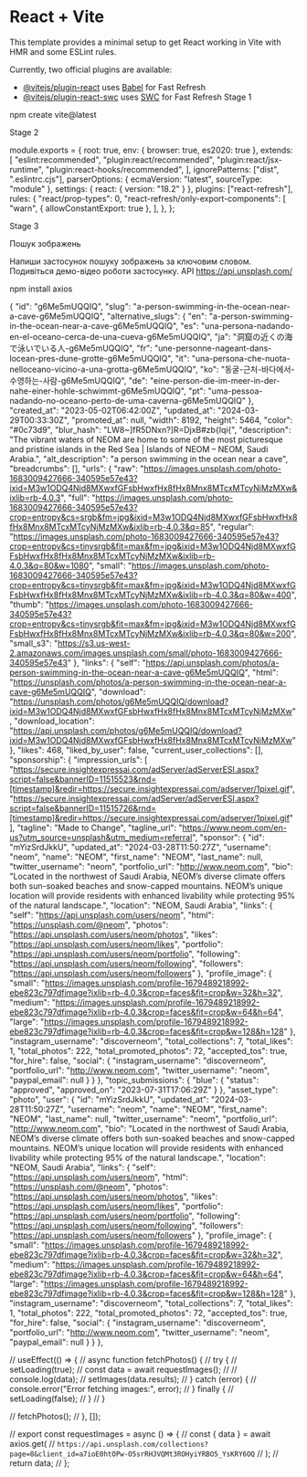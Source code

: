 # React + Vite

This template provides a minimal setup to get React working in Vite with HMR and some ESLint rules.

Currently, two official plugins are available:

- [@vitejs/plugin-react](https://github.com/vitejs/vite-plugin-react/blob/main/packages/plugin-react/README.md) uses [Babel](https://babeljs.io/) for Fast Refresh
- [@vitejs/plugin-react-swc](https://github.com/vitejs/vite-plugin-react-swc) uses [SWC](https://swc.rs/) for Fast Refresh
  Stage 1

npm create vite@latest

Stage 2

module.exports = {
root: true,
env: { browser: true, es2020: true },
extends: [
"eslint:recommended",
"plugin:react/recommended",
"plugin:react/jsx-runtime",
"plugin:react-hooks/recommended",
],
ignorePatterns: ["dist", ".eslintrc.cjs"],
parserOptions: { ecmaVersion: "latest", sourceType: "module" },
settings: { react: { version: "18.2" } },
plugins: ["react-refresh"],
rules: {
"react/prop-types": 0,
"react-refresh/only-export-components": [
"warn",
{ allowConstantExport: true },
],
},
};

Stage 3

Пошук зображень

Напиши застосунок пошуку зображень за ключовим словом. Подивіться демо-відео роботи застосунку.
API
https://api.unsplash.com/

npm install axios

{
"id": "g6Me5mUQQIQ",
"slug": "a-person-swimming-in-the-ocean-near-a-cave-g6Me5mUQQIQ",
"alternative_slugs": {
"en": "a-person-swimming-in-the-ocean-near-a-cave-g6Me5mUQQIQ",
"es": "una-persona-nadando-en-el-oceano-cerca-de-una-cueva-g6Me5mUQQIQ",
"ja": "洞窟の近くの海で泳いでいる人-g6Me5mUQQIQ",
"fr": "une-personne-nageant-dans-locean-pres-dune-grotte-g6Me5mUQQIQ",
"it": "una-persona-che-nuota-nelloceano-vicino-a-una-grotta-g6Me5mUQQIQ",
"ko": "동굴-근처-바다에서-수영하는-사람-g6Me5mUQQIQ",
"de": "eine-person-die-im-meer-in-der-nahe-einer-hohle-schwimmt-g6Me5mUQQIQ",
"pt": "uma-pessoa-nadando-no-oceano-perto-de-uma-caverna-g6Me5mUQQIQ"
},
"created_at": "2023-05-02T06:42:00Z",
"updated_at": "2024-03-29T00:33:30Z",
"promoted_at": null,
"width": 8192,
"height": 5464,
"color": "#0c73d9",
"blur_hash": "LW8~]fR5DNxn?]R=DjxB#zb{Iqi{",
"description": "The vibrant waters of NEOM are home to some of the most picturesque and pristine islands in the Red Sea | Islands of NEOM – NEOM, Saudi Arabia.",
"alt_description": "a person swimming in the ocean near a cave",
"breadcrumbs": [],
"urls": {
"raw": "https://images.unsplash.com/photo-1683009427666-340595e57e43?ixid=M3w1ODQ4Njd8MXwxfGFsbHwxfHx8fHx8Mnx8MTcxMTcyNjMzMXw&ixlib=rb-4.0.3",
"full": "https://images.unsplash.com/photo-1683009427666-340595e57e43?crop=entropy&cs=srgb&fm=jpg&ixid=M3w1ODQ4Njd8MXwxfGFsbHwxfHx8fHx8Mnx8MTcxMTcyNjMzMXw&ixlib=rb-4.0.3&q=85",
"regular": "https://images.unsplash.com/photo-1683009427666-340595e57e43?crop=entropy&cs=tinysrgb&fit=max&fm=jpg&ixid=M3w1ODQ4Njd8MXwxfGFsbHwxfHx8fHx8Mnx8MTcxMTcyNjMzMXw&ixlib=rb-4.0.3&q=80&w=1080",
"small": "https://images.unsplash.com/photo-1683009427666-340595e57e43?crop=entropy&cs=tinysrgb&fit=max&fm=jpg&ixid=M3w1ODQ4Njd8MXwxfGFsbHwxfHx8fHx8Mnx8MTcxMTcyNjMzMXw&ixlib=rb-4.0.3&q=80&w=400",
"thumb": "https://images.unsplash.com/photo-1683009427666-340595e57e43?crop=entropy&cs=tinysrgb&fit=max&fm=jpg&ixid=M3w1ODQ4Njd8MXwxfGFsbHwxfHx8fHx8Mnx8MTcxMTcyNjMzMXw&ixlib=rb-4.0.3&q=80&w=200",
"small_s3": "https://s3.us-west-2.amazonaws.com/images.unsplash.com/small/photo-1683009427666-340595e57e43"
},
"links": {
"self": "https://api.unsplash.com/photos/a-person-swimming-in-the-ocean-near-a-cave-g6Me5mUQQIQ",
"html": "https://unsplash.com/photos/a-person-swimming-in-the-ocean-near-a-cave-g6Me5mUQQIQ",
"download": "https://unsplash.com/photos/g6Me5mUQQIQ/download?ixid=M3w1ODQ4Njd8MXwxfGFsbHwxfHx8fHx8Mnx8MTcxMTcyNjMzMXw",
"download_location": "https://api.unsplash.com/photos/g6Me5mUQQIQ/download?ixid=M3w1ODQ4Njd8MXwxfGFsbHwxfHx8fHx8Mnx8MTcxMTcyNjMzMXw"
},
"likes": 468,
"liked_by_user": false,
"current_user_collections": [],
"sponsorship": {
"impression_urls": [
"https://secure.insightexpressai.com/adServer/adServerESI.aspx?script=false&bannerID=11515523&rnd=[timestamp]&redir=https://secure.insightexpressai.com/adserver/1pixel.gif",
"https://secure.insightexpressai.com/adServer/adServerESI.aspx?script=false&bannerID=11515726&rnd=[timestamp]&redir=https://secure.insightexpressai.com/adserver/1pixel.gif"
],
"tagline": "Made to Change",
"tagline_url": "https://www.neom.com/en-us?utm_source=unsplash&utm_medium=referral",
"sponsor": {
"id": "mYizSrdJkkU",
"updated_at": "2024-03-28T11:50:27Z",
"username": "neom",
"name": "NEOM",
"first_name": "NEOM",
"last_name": null,
"twitter_username": "neom",
"portfolio_url": "http://www.neom.com",
"bio": "Located in the northwest of Saudi Arabia, NEOM’s diverse climate offers both sun-soaked beaches and snow-capped mountains. NEOM’s unique location will provide residents with enhanced livability while protecting 95% of the natural landscape.",
"location": "NEOM, Saudi Arabia",
"links": {
"self": "https://api.unsplash.com/users/neom",
"html": "https://unsplash.com/@neom",
"photos": "https://api.unsplash.com/users/neom/photos",
"likes": "https://api.unsplash.com/users/neom/likes",
"portfolio": "https://api.unsplash.com/users/neom/portfolio",
"following": "https://api.unsplash.com/users/neom/following",
"followers": "https://api.unsplash.com/users/neom/followers"
},
"profile_image": {
"small": "https://images.unsplash.com/profile-1679489218992-ebe823c797dfimage?ixlib=rb-4.0.3&crop=faces&fit=crop&w=32&h=32",
"medium": "https://images.unsplash.com/profile-1679489218992-ebe823c797dfimage?ixlib=rb-4.0.3&crop=faces&fit=crop&w=64&h=64",
"large": "https://images.unsplash.com/profile-1679489218992-ebe823c797dfimage?ixlib=rb-4.0.3&crop=faces&fit=crop&w=128&h=128"
},
"instagram_username": "discoverneom",
"total_collections": 7,
"total_likes": 1,
"total_photos": 222,
"total_promoted_photos": 72,
"accepted_tos": true,
"for_hire": false,
"social": {
"instagram_username": "discoverneom",
"portfolio_url": "http://www.neom.com",
"twitter_username": "neom",
"paypal_email": null
}
}
},
"topic_submissions": {
"blue": {
"status": "approved",
"approved_on": "2023-07-31T17:06:29Z"
}
},
"asset_type": "photo",
"user": {
"id": "mYizSrdJkkU",
"updated_at": "2024-03-28T11:50:27Z",
"username": "neom",
"name": "NEOM",
"first_name": "NEOM",
"last_name": null,
"twitter_username": "neom",
"portfolio_url": "http://www.neom.com",
"bio": "Located in the northwest of Saudi Arabia, NEOM’s diverse climate offers both sun-soaked beaches and snow-capped mountains. NEOM’s unique location will provide residents with enhanced livability while protecting 95% of the natural landscape.",
"location": "NEOM, Saudi Arabia",
"links": {
"self": "https://api.unsplash.com/users/neom",
"html": "https://unsplash.com/@neom",
"photos": "https://api.unsplash.com/users/neom/photos",
"likes": "https://api.unsplash.com/users/neom/likes",
"portfolio": "https://api.unsplash.com/users/neom/portfolio",
"following": "https://api.unsplash.com/users/neom/following",
"followers": "https://api.unsplash.com/users/neom/followers"
},
"profile_image": {
"small": "https://images.unsplash.com/profile-1679489218992-ebe823c797dfimage?ixlib=rb-4.0.3&crop=faces&fit=crop&w=32&h=32",
"medium": "https://images.unsplash.com/profile-1679489218992-ebe823c797dfimage?ixlib=rb-4.0.3&crop=faces&fit=crop&w=64&h=64",
"large": "https://images.unsplash.com/profile-1679489218992-ebe823c797dfimage?ixlib=rb-4.0.3&crop=faces&fit=crop&w=128&h=128"
},
"instagram_username": "discoverneom",
"total_collections": 7,
"total_likes": 1,
"total_photos": 222,
"total_promoted_photos": 72,
"accepted_tos": true,
"for_hire": false,
"social": {
"instagram_username": "discoverneom",
"portfolio_url": "http://www.neom.com",
"twitter_username": "neom",
"paypal_email": null
}
}
},

// useEffect(() => {
// async function fetchPhotos() {
// try {
// setLoading(true);
// const data = await requestImages();
// // console.log(data);
// setImages(data.results);
// } catch (error) {
// console.error("Error fetching images:", error);
// } finally {
// setLoading(false);
// }
// }

// fetchPhotos();
// }, []);

// export const requestImages = async () => {
// const { data } = await axios.get(
// `https://api.unsplash.com/collections?page=8&client_id=a7ioE0htOPw-O5srRHJVQMt3ROHyiYRBO5_YsKRY6OQ`
// );
// return data;
// };
